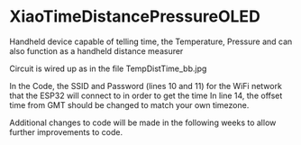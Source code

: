 # XiaoTimeDistancePressureOLED
Handheld device capable of telling time, the Temperature, Pressure and can also function as a handheld distance measurer

Circuit is wired up as in the file TempDistTime_bb.jpg

In the Code, the SSID and Password (lines 10 and 11) for the WiFi network that the ESP32 will connect to in order to get the time
In line 14, the offset time from GMT should be changed to match your own timezone.

Additional changes to code will be made in the following weeks to allow further improvements to code.
